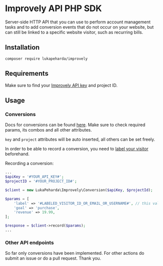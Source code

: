 # Improvely API PHP SDK

Server-side HTTP API that you can use to perform account management tasks and to add conversion events that do not occur on your website, but can still be linked to a specific website visitor, such as recurring bills.

## Installation

`composer require lukapeharda/improvely`

## Requirements

Make sure to find your [Improvely API key](https://www.improvely.com/docs/api-introduction) and project ID.

## Usage

### Conversions

Docs for conversions can be found [here](https://www.improvely.com/docs/api-post-conversion). Make sure to check required params, its combos and all other attributes.

`key` and `project` attributes will be auto inserted, all others can be set freely.

In order to be able to record a conversion, you need to [label your visitor](https://www.improvely.com/docs/labeling-visitors) beforehand.

Recording a conversion:

```php
...
$apiKey = '#YOUR_API_KEY#';
$projectID = '#YOUR_PROJECT_ID#';

$client = new LukaPeharda\Improvely\Conversion($apiKey, $projectId);

$params = [
    'label' => '#LABELED_VISITOR_ID_OR_EMAIL_OR_USERNAME#', // this value depends on what you've used to label your user with
    'goal' => 'purchase',
    'revenue' => 19.99,
];

$response = $client->record($params);
...
```

### Other API endpoints

So far only conversions have been implemented. For other actions do submit an issue or do a pull request. Thank you.